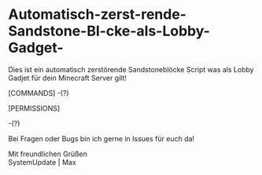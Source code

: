 # Automatisch-zerst-rende-Sandstone-Bl-cke-als-Lobby-Gadget-

Dies ist ein automatisch zerstörende Sandstoneblöcke Script was als Lobby Gadjet für dein Minecraft Server gilt!

[COMMANDS]
-(?)
  
 
 
[PERMISSIONS]
 
-(?)
 
Bei Fragen oder Bugs bin ich gerne in Issues für euch da! 
 
Mit freundlichen Grüßen   
SystemUpdate | Max
